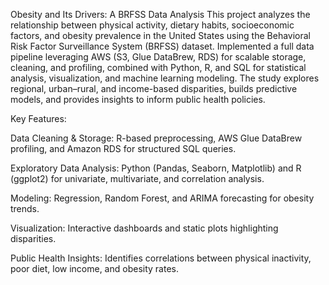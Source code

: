 Obesity and Its Drivers: A BRFSS Data Analysis
This project analyzes the relationship between physical activity, dietary habits, socioeconomic factors, and obesity prevalence in the United States using the Behavioral Risk Factor Surveillance System (BRFSS) dataset. Implemented a full data pipeline leveraging AWS (S3, Glue DataBrew, RDS) for scalable storage, cleaning, and profiling, combined with Python, R, and SQL for statistical analysis, visualization, and machine learning modeling. The study explores regional, urban–rural, and income-based disparities, builds predictive models, and provides insights to inform public health policies.

Key Features:

Data Cleaning & Storage: R-based preprocessing, AWS Glue DataBrew profiling, and Amazon RDS for structured SQL queries.

Exploratory Data Analysis: Python (Pandas, Seaborn, Matplotlib) and R (ggplot2) for univariate, multivariate, and correlation analysis.

Modeling: Regression, Random Forest, and ARIMA forecasting for obesity trends.

Visualization: Interactive dashboards and static plots highlighting disparities.

Public Health Insights: Identifies correlations between physical inactivity, poor diet, low income, and obesity rates.
